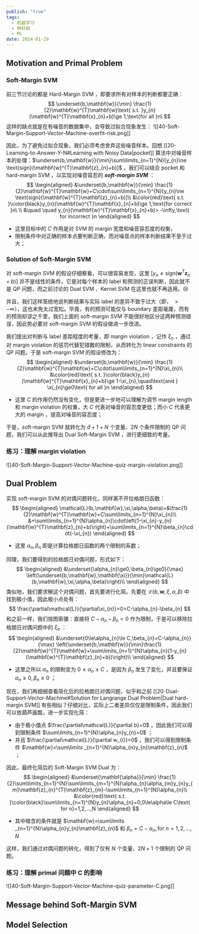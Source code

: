 ```yaml
---
publish: "true"
tags:
  - 机器学习
  - 林轩田
  - ML
date: 2024-01-29
---
```

## Motivation and Primal Problem

### Soft-Margin SVM

前三节讨论的都是 Hard-Margin SVM ，即要求所有对样本的判断都要正确：
$$
\underset{b,\mathbf{w}}{\min} \frac{1}{2}\mathbf{w}^{T}\mathbf{w}\text{ s.t. }y_{n}(\mathbf{w}^{T}\mathbf{x}_{n}+b)\ge 1,\text{for all }n\ 
$$
这样的缺点就是在有噪音的数据集中，会导致过拟合现象发生：
![[40-Soft-Margin-Support-Vector-Machine-overfit-risk.png]]

因此，为了避免过拟合现象，我们必须考虑舍弃这些噪音样本。回想 [[20-Learning-to-Answer-Y-N#Learning with Noisy Data|pocket]] 算法中对噪音样本的处理：$\underset{b,\mathbf{w}}{\min}\sum\limits_{n=1}^{N}[y_{n}\ne \text{sign}(\mathbf{w}^{T}\mathbf{z}_{n}+b)]$ ，我们可以结合 pocket 和 hard-margin SVM ，以实现对噪音容忍的 ***soft-margin SVM*** ：
$$
\begin{aligned}
&\underset{b,\mathbf{w}}{\min} \frac{1}{2}\mathbf{w}^{T}\mathbf{w}+C\cdot\sum\limits_{n=1}^{N}[y_{n}\ne \text{sign}(\mathbf{w}^{T}\mathbf{z}_{n}+b)]\\
&\color{red}\text{ s.t. }\color{black}y_{n}(\mathbf{w}^{T}\mathbf{x}_{n}+b)\ge 1,\text{for correct }n\ \\
&\quad \quad y_{n}(\mathbf{w}^{T}\mathbf{x}_{n}+b)> -\infty,\text{ for incorrect }n
\end{aligned}
$$
- 这里目标中的 $C$ 作用是对 SVM 的 margin 宽度和噪音容忍度的权衡，
- 限制条件中对正确的样本点要判断正确，而对噪音点的样本判断结果不至于过大；

### Solution of Soft-Margin SVM

对 soft-margin SVM 的假设仔细察看，可以很容易发现，这里 $[y_{n}\ne \text{sign}(\mathbf{w}^{T}\mathbf{z}_{n}+b)]$ 并不是线性的条件，它是对每个样本的 label 和预测的正误判断，因此就不是 QP 问题，而之前讨论的 Dual SVM 、Kernel SVM 在这里也就不再适用。😢

并且，我们这样笼统地说判断结果与实际 label 的差异不致于过大（即， $> -\infty$），这也未免太过宽松。毕竟，有的预测可能仅与 boundary 差距毫厘，而有的预测却谬之千里，我们上面的 soft-margin SVM 不能很好地区分这两种预测错误，因此势必要对 soft-margin SVM 的假设做进一步改进。

我们提出对判断与 label 差距程度的考量，即 margin violation ，记作 $\xi_{n}$ ，通过对 margin violation 的惩罚代替犯错数的限制，从而转化为 linear constraints 的 QP 问题。于是 soft-margin SVM 的假设修改为：
$$
\begin{aligned}
&\underset{b,\mathbf{w}}{\min} \frac{1}{2}\mathbf{w}^{T}\mathbf{w}+C\cdot\sum\limits_{n=1}^{N}\xi_{n}\\
&\color{red}\text{ s.t. }\color{black}y_{n}(\mathbf{w}^{T}\mathbf{x}_{n}+b)\ge 1-\xi_{n},\quad\text{and } \xi_{n}\ge0\text{ for all }n
\end{aligned}
$$
- 这里 $C$ 的作用仍然没有变化，但是更进一步地可以理解为调节 margin length 和 margin violation 的权重，大 $C$ 代表对噪音的容忍度更低；而小 $C$ 代表更大的 margin ，提高对噪音的容忍度；

于是，soft-margin SVM 就转化为 $\tilde{d}+1+N$ 个变量、$2N$ 个条件限制的 QP 问题，我们可以从此推导出 Dual Soft-Margin SVM ，进行更细致的考量。

### 练习：理解 margin violation

![[40-Soft-Margin-Support-Vector-Machine-quiz-margin-violation.png]]

## Dual Problem

实现 soft-margin SVM 的对偶问题转化，同样离不开拉格朗日函数：
$$
\begin{aligned}
\mathcal{L}(b,\mathbf{w},\xi,\alpha,\beta)=&\frac{1}{2}\mathbf{w}^{T}\mathbf{w}+C\sum\limits_{n=1}^{N}\xi_{n}\\
&+\sum\limits_{n=1}^{N}\alpha_{n}\cdot\left(1-\xi_{n}-y_{n}(\mathbf{w}^{T}\mathbf{z}_{n}+b)\right)+\sum\limits_{n=1}^{N}\beta_{n}\cdot(-\xi_{n})
\end{aligned}
$$
- 这里 $\alpha_{n},\beta_{n}$ 即是计算拉格朗日函数的两个限制的系数；

同理，我们要得到的拉格朗日对偶问题，形式如下：
$$
\begin{aligned}
&\underset{\alpha_{n}\ge0,\beta_{n}\ge0}{\max} \left(\underset{b,\mathbf{w},\mathbf{\xi}}{\min}\mathcal{L}(b,\mathbf{w},\xi,\alpha,\beta)\right)\\
\end{aligned}
$$
类似地，我们要求解这个对偶问题，首先要进行化简。先要在 $\mathcal{L}(b,\mathbf{w},\xi,\alpha,\beta)$ 中找到极小值，因此极小点处有：
$$
\frac{\partial\mathcal{L}}{\partial\xi_{n}}=0=C-\alpha_{n}-\beta_{n}
$$
和之前一样，我们按图索骥：直接将 $C-\alpha_{n}-\beta_{n}=0$ 作为限制，于是可以移除拉格朗日对偶问题中的 $\xi_{n}$ ：
$$
\begin{aligned}
&\underset{0\le\alpha_{n}\le C,\beta_{n}=C-\alpha_{n}}{\max} \left(\underset{b,\mathbf{w}}{\min}\frac{1}{2}\mathbf{w}^{T}\mathbf{w}+\sum\limits_{n=1}^{N}\alpha_{n}(1-y_{n}(\mathbf{w}^{T}\mathbf{z}_{n}+b))\right)\\
\end{aligned}
$$
- 这里之所以 $\alpha_{n}$ 的限制变为 $0\le\alpha_{n}\le C$ ，是因为 $\beta_{n}$ 发生了变化，并且要保证 $\alpha_{n}\ge0,\beta_{n}\ge0$ ；

现在，我们再细细查看简化后的拉格朗日对偶问题，似乎和之前 [[20-Dual-Support-Vector-Machine#Solution for Langrange Dual Problem|Dual hard-margin SVM]] 有些相似？仔细对比，实际上二者差异仅仅是限制条件，因此我们可以依葫芦画瓢，进一步实现化简：
- 由于极小值点 $\frac{\partial\mathcal{L}}{\partial b}=0$ ，因此我们可以得到限制条件 $\sum\limits_{n=1}^{N}\alpha_{n}y_{n}=0$ ；
- 并且 $\frac{\partial\mathcal{L}}{\partial w_{i}}=0$ ，我们可以得到限制条件 $\mathbf{w}=\sum\limits _{n=1}^{N}\alpha_{n}y_{n}\mathbf{z}_{n}$ ；

因此，最终化简后的 Soft-Margin SVM Dual 为：
$$
\begin{aligned}
&\underset{\mathbf{\alpha}}{\min} \frac{1}{2}\sum\limits_{n=1}^{N}\sum\limits_{m=1}^{N}\alpha_{n}\alpha_{m}y_{n}y_{m}\mathbf{z}_{n}^{T}\mathbf{z}_{m}-\sum\limits_{n=1}^{N}\alpha_{n}\\
&\color{red}\text{ s.t. }\color{black}\sum\limits_{n=1}^{N}y_{n}\alpha_{n}=0,0\le\alpha\le C\text{ for n}=1,2,...,N
\end{aligned}
$$
- 其中暗含的条件就是 $\mathbf{w}=\sum\limits _{n=1}^{N}\alpha_{n}y_{n}\mathbf{z}_{n}$ 和 $\beta_{n}=C-\alpha_{n},\text{for }n=1,2,...,N$ 

这样，我们通过对偶问题的转化，得到了仅有 $N$ 个变量、$2N+1$ 个限制的 QP 问题。

### 练习：理解 primal 问题中 C 的影响

![[40-Soft-Margin-Support-Vector-Machine-quiz-parameter-C.png]]


## Message behind Soft-Margin SVM

## Model Selection
